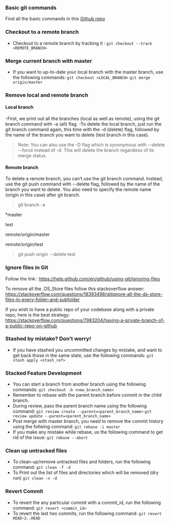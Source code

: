 ### Basic git commands

Find all the basic commands in this [Github repo](https://github.com/Kunena/Kunena-Forum/wiki/Create-a-new-branch-with-git-and-manage-branches)

### Checkout to a remote branch
- Checkout to a remote branch by tracking it : `git checkout --track <REMOTE_BRANCH>`

### Merge current branch with master
- If you want to up-to-date your local branch with the master branch, use the following commands: 
  `git checkout <LOCAL_BRANCH>`
  `git merge origin/master`

### Remove local and remote branch

#### Local branch
-First, we print out all the branches (local as well as remote), using the git branch command with -a (all) flag.
-To delete the local branch, just run the git branch command again, this time with the -d (delete) flag, followed by the name of the branch you want to delete (test branch in this case).

>Note: You can also use the -D flag which is synonymous with --delete --force instead of -d. This will delete the branch regardless of its merge status.

#### Remote branch

To delete a remote branch, you can’t use the git branch command. Instead, use the git push command with --delete flag, followed by the name of the branch you want to delete. You also need to specify the remote name (origin in this case) after git branch.

>git branch -a

*master

test

remote/origin/master

remote/origin/test

>git push origin --delete test

### Ignore files in Git

Follow the link : https://help.github.com/en/github/using-git/ignoring-files

To remove all the .DS_Store files follow this stackoverflow answer: https://stackoverflow.com/questions/18393498/gitignore-all-the-ds-store-files-in-every-folder-and-subfolder


If you wish to have a public repo of your codebase along with a private repo, here is the best strategy: https://stackoverflow.com/questions/7983204/having-a-private-branch-of-a-public-repo-on-github


### Stashed by mistake? Don't worry!
- If you have stashed you uncommitted changes by mistake, and want to get back those in the same state, use the following commands: 
  `git stash apply <stash_ref>`

### Stacked Feature Development
- You can start a branch from another branch using the following commands:
  `git checkout -b <new_branch_name>`
- Remember to rebase with the parent branch before commit in the child branch.
- During review, pass the parent branch name using the following command:
  `git review create --parent=<parent_branch_name>`
  `git review update --parent=<parent_branch_name>`
- Post merge with master branch, you need to remove the commit history using the follwing command:
  `git rebase -i master`
- If you make any mistake while rebase, us the following command to get rid of the issue:
  `git rebase --abort`
  
 ### Clean up untracked files
 - To clean-up/remove untracked files and folders, run the following command:
    `git clean -f -d`
 - To Print out the list of files and directories which will be removed (dry run)
    `git clean -n -d`
   
 ### Revert Commit
 - To revert the any particular commit with a commit_id, run the following command:
    `git revert <commit_id>`
 - To revert the last two commits, run the following command:
    `git revert HEAD~2..HEAD`
